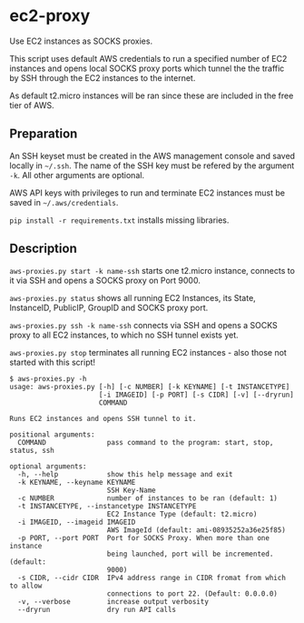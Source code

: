 # ec2-proxy
Use EC2 instances as SOCKS proxies.

This script uses default AWS credentials to run a specified number of EC2 instances and opens local SOCKS proxy ports which tunnel the the traffic by SSH through the EC2 instances to the internet.

As default t2.micro instances will be ran since these are included in the free tier of AWS.

## Preparation
An SSH keyset must be created in the AWS management console and saved locally in `~/.ssh`. The name of the SSH key must be refered by the argument `-k`. All other arguments are optional.

AWS API keys with privileges to run and terminate EC2 instances must be saved in `~/.aws/credentials`.

`pip install -r requirements.txt` installs missing libraries.

## Description

`aws-proxies.py start -k name-ssh` starts one t2.micro instance, connects to it via SSH and opens a SOCKS proxy on Port 9000.

`aws-proxies.py status` shows all running EC2 Instances, its State, InstanceID, PublicIP, GroupID and SOCKS proxy port.

`aws-proxies.py ssh -k name-ssh` connects via SSH and opens a SOCKS proxy to all EC2 instances, to which no SSH tunnel exists yet.

`aws-proxies.py stop` terminates all running EC2 instances - also those not started with this script!

```
$ aws-proxies.py -h
usage: aws-proxies.py [-h] [-c NUMBER] [-k KEYNAME] [-t INSTANCETYPE]
                      [-i IMAGEID] [-p PORT] [-s CIDR] [-v] [--dryrun]
                      COMMAND

Runs EC2 instances and opens SSH tunnel to it.

positional arguments:
  COMMAND               pass command to the program: start, stop, status, ssh

optional arguments:
  -h, --help            show this help message and exit
  -k KEYNAME, --keyname KEYNAME
                        SSH Key-Name
  -c NUMBER             number of instances to be ran (default: 1)
  -t INSTANCETYPE, --instancetype INSTANCETYPE
                        EC2 Instance Type (default: t2.micro)
  -i IMAGEID, --imageid IMAGEID
                        AWS ImageId (default: ami-08935252a36e25f85)
  -p PORT, --port PORT  Port for SOCKS Proxy. When more than one instance
                        being launched, port will be incremented. (default:
                        9000)
  -s CIDR, --cidr CIDR  IPv4 address range in CIDR fromat from which to allow
                        connections to port 22. (Default: 0.0.0.0)
  -v, --verbose         increase output verbosity
  --dryrun              dry run API calls
  ```
